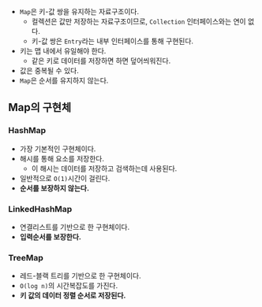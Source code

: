 - `Map`은 키-값 쌍을 유지하는 자료구조이다.
	- 컬렉션은 값만 저장하는 자료구조이므로, `Collection` 인터페이스와는 연이 없다.
	- 키-값 쌍은 `Entry`라는 내부 인터페이스를 통해 구현된다.
- 키는 맵 내에서 유일해야 한다.
	- 같은 키로 데이터를 저장하면 하면 덮어씌워진다.
- 값은 중복될 수 있다.
- `Map`은 순서를 유지하지 않는다.
## Map의 구현체
### HashMap
- 가장 기본적인 구현체이다.
- 해시를 통해 요소를 저장한다.
	- 이 해시는 데이터를 저장하고 검색하는데 사용된다.
- 일반적으로 `O(1)`시간이 걸린다.
- **순서를 보장하지 않는다.**
### LinkedHashMap
- 연결리스트를 기반으로 한 구현체이다.
- **입력순서를 보장한다.**
### TreeMap
- 레드-블랙 트리를 기반으로 한 구현체이다.
- `O(log n)`의 시간복잡도를 가진다.
- **키 값의 데이터 정렬 순서로 저장된다.**

